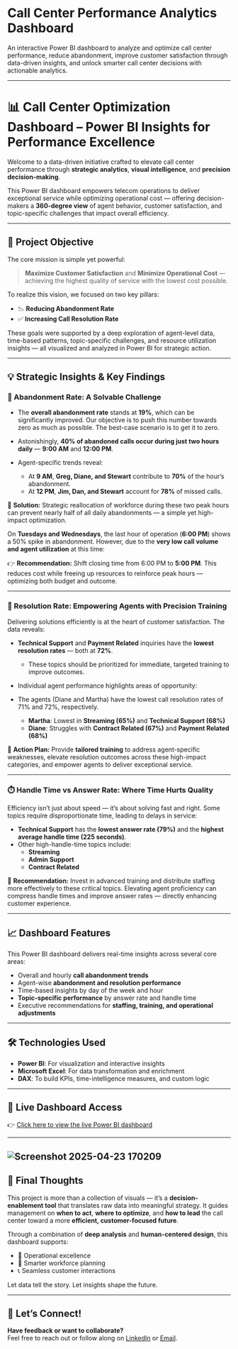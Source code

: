 # Call Center Performance Analytics Dashboard
An interactive Power BI dashboard to analyze and optimize call center performance, reduce abandonment, improve customer satisfaction through data-driven insights, and unlock smarter call center decisions with actionable analytics.




-----------------

# 📊 Call Center Optimization Dashboard – Power BI Insights for Performance Excellence

Welcome to a data-driven initiative crafted to elevate call center performance through **strategic analytics**, **visual intelligence**, and **precision decision-making**.

This Power BI dashboard empowers telecom operations to deliver exceptional service while optimizing operational cost — offering decision-makers a **360-degree view** of agent behavior, customer satisfaction, and topic-specific challenges that impact overall efficiency.

---

## 🎯 Project Objective

The core mission is simple yet powerful:

> **Maximize Customer Satisfaction** and **Minimize Operational Cost** — achieving the highest quality of service with the lowest cost possible.

To realize this vision, we focused on two key pillars:
- 📉 **Reducing Abandonment Rate**
- ✅ **Increasing Call Resolution Rate**

These goals were supported by a deep exploration of agent-level data, time-based patterns, topic-specific challenges, and resource utilization insights — all visualized and analyzed in Power BI for strategic action.

---

## 💡 Strategic Insights & Key Findings

### 🛑 Abandonment Rate: A Solvable Challenge

- The **overall abandonment rate** stands at **19%**, which can be significantly improved. Our objective is to push this number towards zero as much as possible. The best-case scenario is to get it to zero.
  
- Astonishingly, **40% of abandoned calls occur during just two hours daily** — **9:00 AM** and **12:00 PM**.
- Agent-specific trends reveal:
  - At **9 AM**, **Greg, Diane, and Stewart** contribute to **70%** of the hour’s abandonment.
  - At **12 PM**, **Jim, Dan, and Stewart** account for **78%** of missed calls.

📌 **Solution:** Strategic reallocation of workforce during these two peak hours can prevent nearly half of all daily abandonments — a simple yet high-impact optimization.

On **Tuesdays and Wednesdays**, the last hour of operation (**6:00 PM**) shows a 50% spike in abandonment. However, due to the **very low call volume and agent utilization** at this time:

👉 **Recommendation:** Shift closing time from 6:00 PM to **5:00 PM**. This reduces cost while freeing up resources to reinforce peak hours — optimizing both budget and outcome.

---

### 🧩 Resolution Rate: Empowering Agents with Precision Training

Delivering solutions efficiently is at the heart of customer satisfaction. The data reveals:

- **Technical Support** and **Payment Related** inquiries have the **lowest resolution rates** — both at **72%**.
  - These topics should be prioritized for immediate, targeted training to improve outcomes.
    
- Individual agent performance highlights areas of opportunity:
- The agents (Diane and Martha) have the lowest call resolution rates of 71% and 72%, respectively.
  - **Martha**: Lowest in **Streaming (65%)** and **Technical Support (68%)**
  - **Diane**: Struggles with **Contract Related (67%)** and **Payment Related (68%)**

🎯 **Action Plan:** Provide **tailored training** to address agent-specific weaknesses, elevate resolution outcomes across these high-impact categories, and empower agents to deliver exceptional service.

---

### ⏱️ Handle Time vs Answer Rate: Where Time Hurts Quality

Efficiency isn’t just about speed — it’s about solving fast and right. Some topics require disproportionate time, leading to delays in service:

- **Technical Support** has the **lowest answer rate (79%)** and the **highest average handle time (225 seconds)**.
- Other high-handle-time topics include:
  - **Streaming**
  - **Admin Support**
  - **Contract Related**

📌 **Recommendation:** Invest in advanced training and distribute staffing more effectively to these critical topics. Elevating agent proficiency can compress handle times and improve answer rates — directly enhancing customer experience.

---

## 📈 Dashboard Features

This Power BI dashboard delivers real-time insights across several core areas:

- Overall and hourly **call abandonment trends**
- Agent-wise **abandonment and resolution performance**
- Time-based insights by day of the week and hour
- **Topic-specific performance** by answer rate and handle time
- Executive recommendations for **staffing, training, and operational adjustments**

---

## 🛠️ Technologies Used

- **Power BI**: For visualization and interactive insights
- **Microsoft Excel**: For data transformation and enrichment
- **DAX**: To build KPIs, time-intelligence measures, and custom logic


---

## 🔗 Live Dashboard Access

👉 [Click here to view the live Power BI dashboard](https://app.powerbi.com/view?r=eyJrIjoiMDc0YWQ5ZjgtMWU5MS00OWQxLTg4YTgtYTAwYjRlZDAzNmFkIiwidCI6ImRmODY3OWNkLWE4MGUtNDVkOC05OWFjLWM4M2VkN2ZmOTVhMCJ9)

---
![Screenshot 2025-04-23 170209](https://github.com/user-attachments/assets/a15ab8e3-be9d-4bee-a9be-adb231809fb3)
---

## 💬 Final Thoughts

This project is more than a collection of visuals — it’s a **decision-enablement tool** that translates raw data into meaningful strategy. It guides management on **when to act**, **where to optimize**, and **how to lead** the call center toward a more **efficient, customer-focused future**.

Through a combination of **deep analysis** and **human-centered design**, this dashboard supports:
- 🚀 Operational excellence
- 💼 Smarter workforce planning
- 📞 Seamless customer interactions

Let data tell the story. Let insights shape the future.

---

## 💬 Let’s Connect!

**Have feedback or want to collaborate?**  
Feel free to reach out or follow along on [LinkedIn](https://www.linkedin.com/in/iamomardarwesh/) or [Email](mailto:omarelsayeddarwesh@gmail.com).










